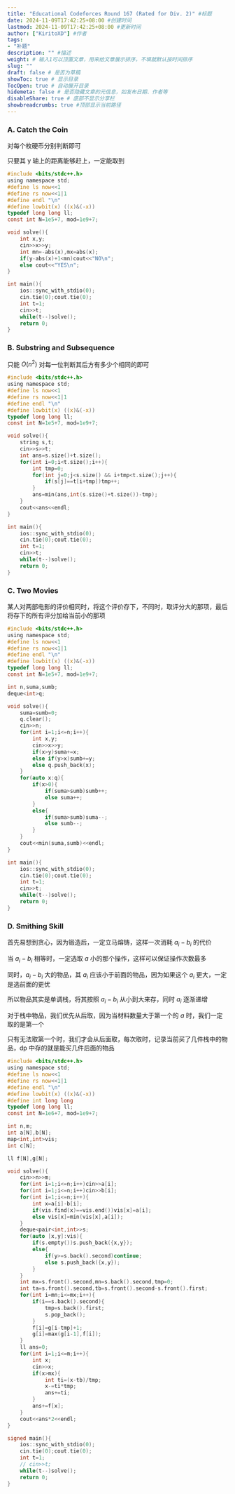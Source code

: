 ```yaml
---
title: "Educational Codeforces Round 167 (Rated for Div. 2)" #标题
date: 2024-11-09T17:42:25+08:00 #创建时间
lastmod: 2024-11-09T17:42:25+08:00 #更新时间
author: ["KiritoXD"] #作者
tags: 
- "补题"
description: "" #描述
weight: # 输入1可以顶置文章，用来给文章展示排序，不填就默认按时间排序
slug: ""
draft: false # 是否为草稿
showToc: true # 显示目录
TocOpen: true # 自动展开目录
hidemeta: false # 是否隐藏文章的元信息，如发布日期、作者等
disableShare: true # 底部不显示分享栏
showbreadcrumbs: true #顶部显示当前路径
---
```

### A. Catch the Coin

对每个枚硬币分别判断即可  

只要其 y 轴上的距离能够赶上，一定能取到  

```c
#include <bits/stdc++.h>
using namespace std;
#define ls now<<1
#define rs now<<1|1
#define endl "\n"
#define lowbit(x) ((x)&(-x))
typedef long long ll;
const int N=1e5+7, mod=1e9+7;

void solve(){
    int x,y;
    cin>>x>>y;
    int mn=-abs(x),mx=abs(x);
    if(y-abs(x)+1<mn)cout<<"NO\n";
    else cout<<"YES\n";
}

int main(){
    ios::sync_with_stdio(0);
    cin.tie(0);cout.tie(0);
    int t=1;
    cin>>t;
    while(t--)solve();
    return 0;
}
```

### B. Substring and Subsequence

只能 $O(n^2)$ 对每一位判断其后方有多少个相同的即可  

```c
#include <bits/stdc++.h>
using namespace std;
#define ls now<<1
#define rs now<<1|1
#define endl "\n"
#define lowbit(x) ((x)&(-x))
typedef long long ll;
const int N=1e5+7, mod=1e9+7;

void solve(){
    string s,t;
    cin>>s>>t;
    int ans=s.size()+t.size();
    for(int i=0;i<t.size();i++){
        int tmp=0;
        for(int j=0;j<s.size() && i+tmp<t.size();j++){
            if(s[j]==t[i+tmp])tmp++;
        }
        ans=min(ans,int(s.size()+t.size())-tmp);
    }
    cout<<ans<<endl;
}

int main(){
    ios::sync_with_stdio(0);
    cin.tie(0);cout.tie(0);
    int t=1;
    cin>>t;
    while(t--)solve();
    return 0;
}
```

### C. Two Movies

某人对两部电影的评价相同时，将这个评价存下，不同时，取评分大的那项，最后将存下的所有评分加给当前小的那项  

```c
#include <bits/stdc++.h>
using namespace std;
#define ls now<<1
#define rs now<<1|1
#define endl "\n"
#define lowbit(x) ((x)&(-x))
typedef long long ll;
const int N=1e5+7, mod=1e9+7;

int n,suma,sumb;
deque<int>q;

void solve(){
    suma=sumb=0;
    q.clear();
    cin>>n;
    for(int i=1;i<=n;i++){
        int x,y;
        cin>>x>>y;
        if(x>y)suma+=x;
        else if(y>x)sumb+=y;
        else q.push_back(x);
    }
    for(auto x:q){
        if(x>0){
            if(suma>sumb)sumb++;
            else suma++;
        }
        else{
            if(suma>sumb)suma--;
            else sumb--;
        }
    }
    cout<<min(suma,sumb)<<endl;
}

int main(){
    ios::sync_with_stdio(0);
    cin.tie(0);cout.tie(0);
    int t=1;
    cin>>t;
    while(t--)solve();
    return 0;
}
```

### D. Smithing Skill

首先易想到贪心，因为锻造后，一定立马熔铸，这样一次消耗 $a_i-b_i$ 的代价   

当 $a_i-b_i$ 相等时，一定选取 $a$ 小的那个操作，这样可以保证操作次数最多  

同时，$a_i-b_i$ 大的物品，其 $a_i$ 应该小于前面的物品，因为如果这个 $a_i$ 更大，一定是选前面的更优  

所以物品其实是单调栈，将其按照 $a_i-b_i$ 从小到大来存，同时 $a_i$ 逐渐递增  

对于栈中物品，我们优先从后取，因为当材料数量大于第一个的 $a$ 时，我们一定取的是第一个  

只有无法取第一个时，我们才会从后面取，每次取时，记录当前买了几件栈中的物品，dp 中存的就是能买几件后面的物品    

```c
#include <bits/stdc++.h>
using namespace std;
#define ls now<<1
#define rs now<<1|1
#define endl "\n"
#define lowbit(x) ((x)&(-x))
#define int long long
typedef long long ll;
const int N=1e6+7, mod=1e9+7;

int n,m;
int a[N],b[N];
map<int,int>vis;
int c[N];

ll f[N],g[N];

void solve(){
    cin>>n>>m;
    for(int i=1;i<=n;i++)cin>>a[i];
    for(int i=1;i<=n;i++)cin>>b[i];
    for(int i=1;i<=n;i++){
        int x=a[i]-b[i];
        if(vis.find(x)==vis.end())vis[x]=a[i];
        else vis[x]=min(vis[x],a[i]);
    }
    deque<pair<int,int>>s;
    for(auto [x,y]:vis){
        if(s.empty())s.push_back({x,y});
        else{
            if(y>=s.back().second)continue;
            else s.push_back({x,y});
        }
    }
    int mx=s.front().second,mn=s.back().second,tmp=0;
    int ta=s.front().second,tb=s.front().second-s.front().first;
    for(int i=mn;i<=mx;i++){
        if(i==s.back().second){
            tmp=s.back().first;
            s.pop_back();
        }
        f[i]=g[i-tmp]+1;
        g[i]=max(g[i-1],f[i]);
    }
    ll ans=0;
    for(int i=1;i<=m;i++){
        int x;
        cin>>x;
        if(x>mx){
            int ti=(x-tb)/tmp;
            x-=ti*tmp;
            ans+=ti;
        }
        ans+=f[x];
    }
    cout<<ans*2<<endl;
}

signed main(){
    ios::sync_with_stdio(0);
    cin.tie(0);cout.tie(0);
    int t=1;
    // cin>>t;
    while(t--)solve();
    return 0;
}
```
